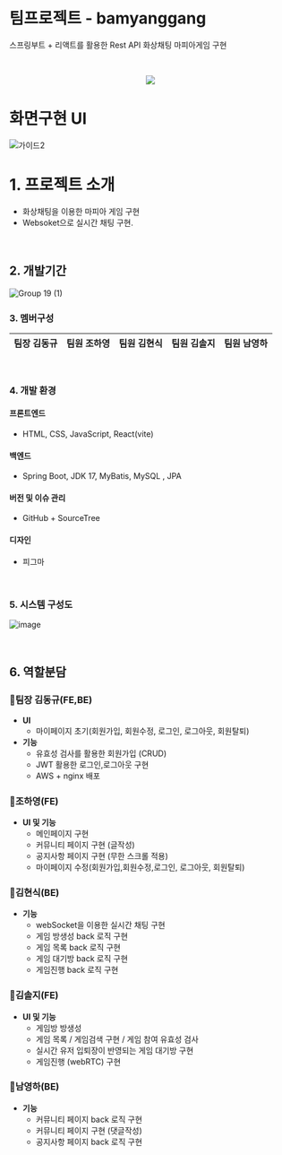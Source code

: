 # 팀프로젝트 - bamyanggang
스프링부트 + 리액트를 활용한 Rest API 화상채팅 마피아게임 구현

<br>
<p align="center">
  <img src="https://github.com/bamyanggang-project/bamyanggang-BE/assets/151708233/742e773e-2a98-44e6-9d78-0528f8ebf3f3">
</p>

# 화면구현 UI
![가이드2](https://github.com/user-attachments/assets/7d4f7e18-b34a-46c0-9a7a-c53f27cc3ca2)


# 1. 프로젝트 소개
- 화상채팅을 이용한 마피아 게임 구현
- Websoket으로 실시간 채팅 구현.
<br>

## 2. 개발기간 
![Group 19 (1)](https://github.com/bamyanggang-project/bamyanggang-FE/assets/153510536/4dd943b4-cb46-4dd5-b73b-2ddf6e536c98)



### 3. 멤버구성

<div align="center">

| **팀장 김동규** | **팀원 조하영** | **팀원 김현식** | **팀원 김솔지** |  **팀원 남영하** | 
| :------: |  :------: | :------: | :------: | :------: |

</div>
<br>


### 4. 개발 환경

#### 프론트엔드
- HTML, CSS, JavaScript, React(vite)
#### 백엔드
- Spring Boot, JDK 17, MyBatis, MySQL , JPA
#### 버전 및 이슈 관리
- GitHub + SourceTree
#### 디자인
- 피그마
<br>

### 5. 시스템 구성도

![image](https://github.com/bamyanggang-project/bamyanggang-FE/assets/153510536/994e81dd-78ac-4fc9-96c5-8a1fef93371d)





<br>

## 6. 역할분담 

###  🍊팀장 김동규(FE,BE)
- **UI**
  - 마이페이지 초기(회원가입, 회원수정, 로그인, 로그아웃, 회원탈퇴) 
- **기능**
  - 유효성 검사를 활용한 회원가입 (CRUD)
  - JWT 활용한 로그인,로그아웃 구현
  - AWS + nginx 배포 

###  🍊조하영(FE)

- **UI 및 기능**
  - 메인페이지 구현
  - 커뮤니티 페이지 구현 (글작성)
  - 공지사항 페이지 구현 (무한 스크롤 적용)
  - 마이페이지 수정(회원가입,회원수정,로그인, 로그아웃, 회원탈퇴)

###  🍊김현식(BE)

- **기능**
  - webSocket을 이용한 실시간 채팅 구현
  - 게임 방생성 back 로직 구현
  - 게임 목록 back 로직 구현
  - 게임 대기방 back 로직 구현
  - 게임진행 back 로직 구현

###  🍊김솔지(FE)

- **UI 및 기능**
  - 게임방 방생성
  - 게임 목록 / 게임검색 구현 / 게임 참여 유효성 검사
  - 실시간 유저 입퇴장이 반영되는 게임 대기방 구현
  - 게임진행 (webRTC) 구현
    
###  🍊남영하(BE)

- **기능**
  - 커뮤니티 페이지 back 로직 구현
  - 커뮤니티 페이지 구현 (댓글작성)
  - 공지사항 페이지 back 로직 구현
  
